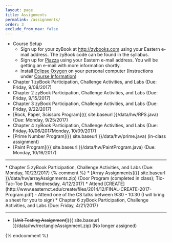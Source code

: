 ```yaml
---  
layout: page
title: Assignments 
permalink: /assignments/
order: 3
exclude_from_nav: false
---
```

   
* Course Setup 
	* Sign up for your zyBook at <a href = "http://zybooks.com">http://zybooks.com</a> using your Eastern e-mail address. The zyBook code can be found in the syllabus.
	* Sign up for <a href = "http://www.piazza.com">Piazza</a> using your Eastern e-mail address. You will be getting an e-mail with more information shortly. 
	* Install <a href = "https://eclipse.org">Eclipse Oxygen </a> on your personal computer (Instructions under <a href = "http://gdancik.github.io/CSC-210/info/">Course Information</a>) 
* Chapter 1 zyBook Participation, Challenge Activities, and Labs (Due: Friday, 9/08/2017) 
* Chapter 2 zyBook Participation, Challenge Activities, and Labs (Due: Friday, 9/15/2017) 
* Chapter 3 zyBook Participation, Challenge Activities, and Labs (Due: Friday, 9/22/2017)
* [Rock, Paper, Scissors Program]({{ site.baseurl }}/data/hw/RPS.java) (Due: Monday, 9/25/2017)
* Chapter 4 zyBook Participation, Challenge Activities, and Labs (Due: <strike>Friday, 10/06/2017</strike>Monday, 10/09/2017)
* [Prime Number Program]({{ site.baseurl }}/data/hw/prime.java) (in-class assignment)  
* [Paint Program]({{ site.baseurl }}/data/hw/PaintProgram.java) (Due: Monday, 10/16/2017)  
<hr>
* Chapter 5 zyBook Participation, Challenge Activities, and Labs (Due: Monday, 10/23/2017)
{% comment %}
* [Array Assignments]({{ site.baseurl }}/data/hw/arrayAssignments.zip) (Door Program (completed in class); Tic-Tac-Toe Due: Wednesday, 4/12/2017)  
* Attend [CREATE](http://www.easternct.edu/create/files/2014/12/FINAL-CREATE-2017-Program.pdf) - Attend one of the CS talks between 9:30 - 10:30 (I will bring a sheet for you to sign) 
* Chapter 6 zyBook Participation, Challenge Activities, and Labs (Due: Friday, 4/21/2017)

***
* [<s>Unit Testing Assignment</s>]({{ site.baseurl }}/data/hw/rectangleAssignment.zip) (No longer assigned)

{% endcomment %} 
